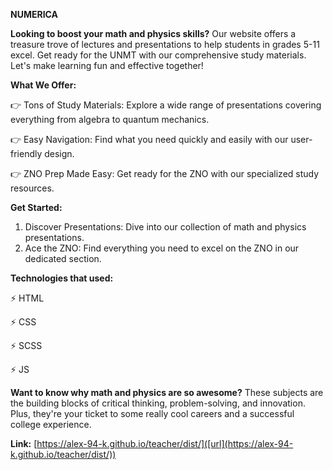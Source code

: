 **NUMERICA**

**Looking to boost your math and physics skills?** Our website offers a treasure trove of lectures and presentations to help students in grades 5-11 excel. Get ready for the UNMT with our comprehensive study materials. Let's make learning fun and effective together!

**What We Offer:**

👉 Tons of Study Materials: Explore a wide range of presentations covering everything from algebra to quantum mechanics.

👉 Easy Navigation: Find what you need quickly and easily with our user-friendly design.

👉 ZNO Prep Made Easy: Get ready for the ZNO with our specialized study resources.

**Get Started:**

1. Discover Presentations: Dive into our collection of math and physics presentations.
2. Ace the ZNO: Find everything you need to excel on the ZNO in our dedicated section.

**Technologies that used:**

⚡️ HTML

⚡️ CSS

⚡️ SCSS

⚡️ JS

**Want to know why math and physics are so awesome?** These subjects are the building blocks of critical thinking, problem-solving, and innovation. Plus, they're your ticket to some really cool careers and a successful college experience.

**Link:** [https://alex-94-k.github.io/teacher/dist/]([url](https://alex-94-k.github.io/teacher/dist/))
